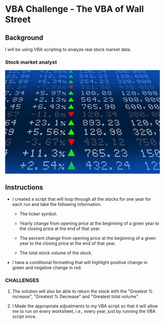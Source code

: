 # VBA Challenge - The VBA of Wall Street

## Background

I will be using VBA scripting to analyze real stock market data. 

### Stock market analyst
![stock Market](Images/stockmarket.jpg)

## Instructions

* I created a script that will loop through all the stocks for one year for each run and take the following information.

  * The ticker symbol.

  * Yearly change from opening price at the beginning of a given year to the closing price at the end of that year.

  * The percent change from opening price at the beginning of a given year to the closing price at the end of that year.

  * The total stock volume of the stock.

* I have a conditional formatting that will highlight positive change in green and negative change in red.

### CHALLENGES

1. The solution will also be able to return the stock with the "Greatest % increase", "Greatest % Decrease" and "Greatest total volume". 

2. I Made the appropriate adjustments to my VBA script so that it will allow me to run on every worksheet, i.e., every year, just by running the VBA script once.
